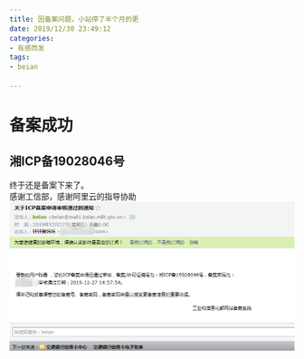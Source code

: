 ```yaml
---
title: 因备案问题，小站停了半个月的更
date: 2019/12/30 23:49:12  
categories: 
- 有感而发
tags: 
- beian

---
```

# 备案成功
## 湘ICP备19028046号
终于还是备案下来了。  
感谢工信部，感谢阿里云的指导协助  
![备案邮件](/img/beian.png)